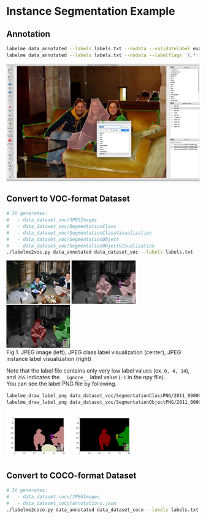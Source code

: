 # Instance Segmentation Example

## Annotation

```bash
labelme data_annotated --labels labels.txt --nodata --validatelabel exact
labelme data_annotated --labels labels.txt --nodata --labelflags '{.*: [occluded, truncated], person-\d+: [male]}'
```

![](.readme/annotation.jpg)

## Convert to VOC-format Dataset

```bash
# It generates:
#   - data_dataset_voc/JPEGImages
#   - data_dataset_voc/SegmentationClass
#   - data_dataset_voc/SegmentationClassVisualization
#   - data_dataset_voc/SegmentationObject
#   - data_dataset_voc/SegmentationObjectVisualization
./labelme2voc.py data_annotated data_dataset_voc --labels labels.txt
```

<img src="data_dataset_voc/JPEGImages/2011_000003.jpg" width="33%" /> <img src="data_dataset_voc/SegmentationClassVisualization/2011_000003.jpg" width="33%" /> <img src="data_dataset_voc/SegmentationObjectVisualization/2011_000003.jpg" width="33%" />  
Fig 1. JPEG image (left), JPEG class label visualization (center), JPEG instance label visualization (right)


Note that the label file contains only very low label values (ex. `0, 4, 14`), and
`255` indicates the `__ignore__` label value (`-1` in the npy file).  
You can see the label PNG file by following.

```bash
labelme_draw_label_png data_dataset_voc/SegmentationClassPNG/2011_000003.png   # left
labelme_draw_label_png data_dataset_voc/SegmentationObjectPNG/2011_000003.png  # right
```

<img src=".readme/draw_label_png_class.jpg" width="33%" /> <img src=".readme/draw_label_png_object.jpg" width="33%" />


## Convert to COCO-format Dataset

```bash
# It generates:
#   - data_dataset_coco/JPEGImages
#   - data_dataset_coco/annotations.json
./labelme2coco.py data_annotated data_dataset_coco --labels labels.txt
```
